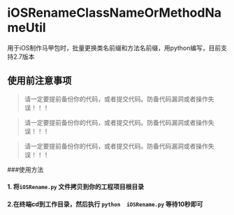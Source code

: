 # iOSRenameClassNameOrMethodNameUtil
用于iOS制作马甲包时，批量更换类名前缀和方法名前缀，用python编写，目前支持2.7版本

## 使用前注意事项

> 请一定要提前备份你的代码，或者提交代码。防备代码漏洞或者操作失误！！！

> 请一定要提前备份你的代码，或者提交代码。防备代码漏洞或者操作失误！！！

> 请一定要提前备份你的代码，或者提交代码。防备代码漏洞或者操作失误！！！



###使用方法

#### 1. 将`iOSRename.py` 文件拷贝到你的工程项目根目录

#### 2.在终端cd到工作目录，然后执行 `python  iOSRename.py` 等待10秒即可 

